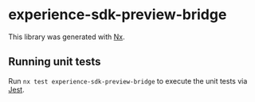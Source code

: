 # experience-sdk-preview-bridge

This library was generated with [Nx](https://nx.dev).

## Running unit tests

Run `nx test experience-sdk-preview-bridge` to execute the unit tests via [Jest](https://jestjs.io).
